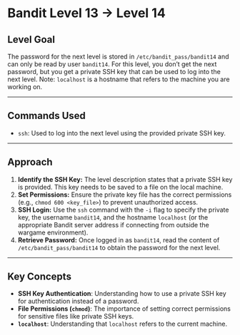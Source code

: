 # Bandit Level 13 → Level 14

## Level Goal
The password for the next level is stored in `/etc/bandit_pass/bandit14` and can only be read by user `bandit14`. For this level, you don’t get the next password, but you get a private SSH key that can be used to log into the next level. Note: `localhost` is a hostname that refers to the machine you are working on.

***

## Commands Used

- `ssh`: Used to log into the next level using the provided private SSH key.

***

## Approach

1.  **Identify the SSH Key:** The level description states that a private SSH key is provided. This key needs to be saved to a file on the local machine.
2.  **Set Permissions:** Ensure the private key file has the correct permissions (e.g., `chmod 600 <key_file>`) to prevent unauthorized access.
3.  **SSH Login:** Use the `ssh` command with the `-i` flag to specify the private key, the username `bandit14`, and the hostname `localhost` (or the appropriate Bandit server address if connecting from outside the wargame environment).
4.  **Retrieve Password:** Once logged in as `bandit14`, read the content of `/etc/bandit_pass/bandit14` to obtain the password for the next level.

***

## Key Concepts

- **SSH Key Authentication**: Understanding how to use a private SSH key for authentication instead of a password.
- **File Permissions (`chmod`)**: The importance of setting correct permissions for sensitive files like private SSH keys.
- **`localhost`**: Understanding that `localhost` refers to the current machine.
